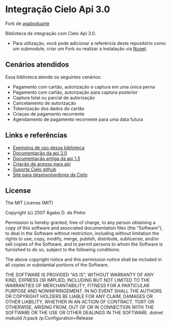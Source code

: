 ﻿# Integração Cielo Api 3.0

Fork de [agaboduarte](https://github.com/agaboduarte/Integracao-Cielo-Api-3.0)

Biblioteca de integração com Cielo Api 3.0. 
- Para utilização, você pode adicionar a referência deste repositório como um submodule, criar um Fork ou realizar a instalação via [Nuget](https://www.nuget.org/packages/CieloSharpAPICore/).

Cenários atendidos 
----

Essa biblioteca atende os seguintes cenários:
- Pagamento com cartão, autorização e captura em uma única perna
- Pagamento com cartão, autorização para captura posterior
- Captura total ou parcial de autorização
- Cancelamento de autorização
- Tokenização dos dados do cartão
- Criaçao de pagamento recorrente
- Agendamento de pagamento recorrente para uma data futura

Links e referências
----
* [Exemplos de uso dessa biblioteca](https://github.com/pavini/CieloSharpAPICore/blob/master/Cielo.Core.Tests/CieloApiTest.cs)
* [Documentação da api 3.0](http://developercielo.github.io/Webservice-3.0)
* [Documentação antiga da api 1.5](http://bit.ly/2bO2Cw2)
* [Criação de acesso para api](https://cadastrosandbox.cieloecommerce.cielo.com.br)
* [Suporte Cielo github](https://github.com/DeveloperCielo)
* [Site para desenvolvedores da Cielo](https://www.cielo.com.br/desenvolvedores)

License
----

The MIT License (MIT)

Copyright (c) 2007 Ágabo D. de Pinho

Permission is hereby granted, free of charge, to any person obtaining a copy of
this software and associated documentation files (the "Software"), to deal in
the Software without restriction, including without limitation the rights to
use, copy, modify, merge, publish, distribute, sublicense, and/or sell copies of
the Software, and to permit persons to whom the Software is furnished to do so,
subject to the following conditions:

The above copyright notice and this permission notice shall be included in all
copies or substantial portions of the Software.

THE SOFTWARE IS PROVIDED "AS IS", WITHOUT WARRANTY OF ANY KIND, EXPRESS OR
IMPLIED, INCLUDING BUT NOT LIMITED TO THE WARRANTIES OF MERCHANTABILITY, FITNESS
FOR A PARTICULAR PURPOSE AND NONINFRINGEMENT. IN NO EVENT SHALL THE AUTHORS OR
COPYRIGHT HOLDERS BE LIABLE FOR ANY CLAIM, DAMAGES OR OTHER LIABILITY, WHETHER
IN AN ACTION OF CONTRACT, TORT OR OTHERWISE, ARISING FROM, OUT OF OR IN
CONNECTION WITH THE SOFTWARE OR THE USE OR OTHER DEALINGS IN THE SOFTWARE.
dotnet msbuild /t:pack /p:Configuration=Release